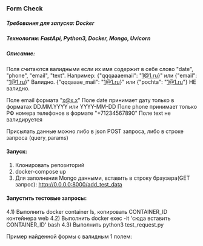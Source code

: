 ### Form Check
##### Требования для запуска: Docker
##### Технологии: FastApi, Python3, Docker, Mongo, Uvicorn
##### Описание:
Поля считаются валидными если их имя содержит в себе слово "date", "phone", "email", "text".
Например:
{"qqqaaaemail": "1@1.ru}" или {"email": "1@1.ru}" Валидно.
{"qqqaaae_mail": "1@1.ru}" или {"pochta": "1@1.ru"} НЕ валидно.

Поле email формата "x@x.x"
Поле date принимает дату только в форматах DD.MM.YYYY или YYYY-MM-DD
Поле phone принимает только РФ номера телефонов в формате "+71234567890"
Поле text не валидируется

Присылать данные можно либо в json POST запроса, либо в строке запроса (query_params)

#### Запуск:
1) Клонировать репозиторий
2) docker-compose up
3) Для заполнения Mongo данными, вставить в строку браузера(GET запрос): http://0.0.0.0:8000/add_test_data
#### Запустить тестовые запросы:
4.1) Выполнить docker container ls, копировать CONTAINER_ID контейнера web
4.2) Выполнить docker exec -it 'сюда вставить CONTAINER_ID' bash
4.3) Выполнить python3 test_request.py

Пример найденной формы с валидным 1 полем:
